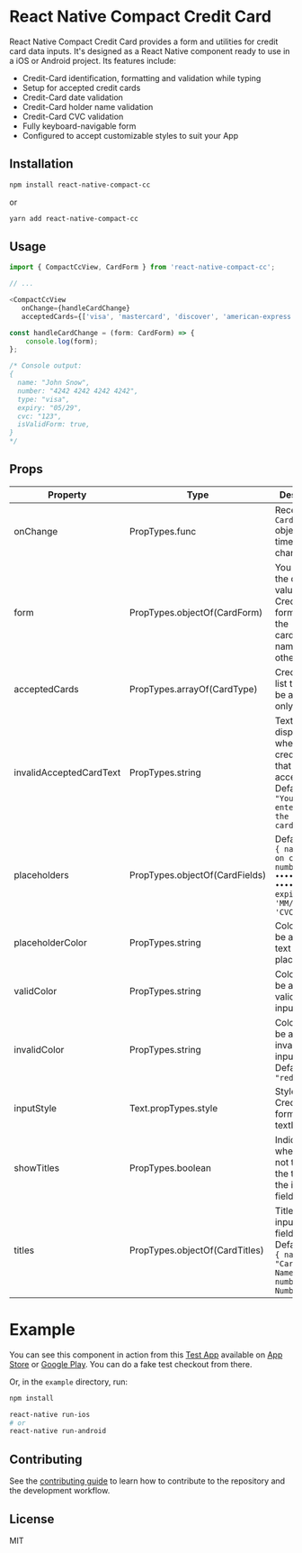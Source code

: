 # React Native Compact Credit Card

React Native Compact Credit Card provides a form and utilities for credit card data inputs. It's designed as a React Native component ready to use in a iOS or Android project. Its features include:

* Credit-Card identification, formatting and validation while typing
* Setup for accepted credit cards
* Credit-Card date validation
* Credit-Card holder name validation
* Credit-Card CVC validation
* Fully keyboard-navigable form
* Configured to accept customizable styles to suit your App

## Installation

```sh
npm install react-native-compact-cc
```

or

```sh
yarn add react-native-compact-cc
```

## Usage

```js
import { CompactCcView, CardForm } from 'react-native-compact-cc';

// ...

<CompactCcView
   onChange={handleCardChange}
   acceptedCards={['visa', 'mastercard', 'discover', 'american-express']} />
```

```js
const handleCardChange = (form: CardForm) => {
    console.log(form);
};

/* Console output:
{
  name: "John Snow",
  number: "4242 4242 4242 4242",
  type: "visa",
  expiry: "05/29",
  cvc: "123",
  isValidForm: true,
}
*/
```

## Props

| Property | Type | Description |
| --- | --- | --- |
|onChange | PropTypes.func | Receives a `CardForm` object every time the form changes |
|form | PropTypes.objectOf(CardForm) | You can set the default values of the Credit-Card form, such as the cardholder's name or any other field |
|acceptedCards | PropTypes.arrayOf(CardType) | Credit card list that will be accepted only |
|invalidAcceptedCardText | PropTypes.string | Text to be displayed when typing a credit card that is not accepted. Defaults to: `"You can only enter one of the accepted card types."` |
|placeholders | PropTypes.objectOf(CardFields) | Defaults to: <br/>`{ name: 'Name on card', number: '•••• •••• •••• ••••', expiry: 'MM/YY', cvc: 'CVC' }` |
|placeholderColor | PropTypes.string | Color that will be applied for text input placeholder |
|validColor | PropTypes.string | Color that will be applied for valid text input |
|invalidColor | PropTypes.string | Color that will be applied for invalid text input. Defaults to: `"red"` |
|inputStyle | Text.propTypes.style | Style for Credit-Card form's textInput |
|showTitles | PropTypes.boolean | Indicates whether or not to display the titles over the input text fields |
|titles | PropTypes.objectOf(CardTitles) | Titles for the input text fields. Defaults to: <br/>`{ name: "Cardholder's Name", number: 'Card Number' }`

# Example

You can see this component in action from this <ins>Test App</ins> available on [App Store](https://apps.apple.com/us/app/adventure-travel-project/id1521392632) or [Google Play](https://play.google.com/store/apps/details?id=com.adventuretravelapp). You can do a fake test checkout from there.

Or, in the `example` directory, run:

```bash
npm install

react-native run-ios
# or
react-native run-android
```

## Contributing

See the [contributing guide](CONTRIBUTING.md) to learn how to contribute to the repository and the development workflow.

## License

MIT
